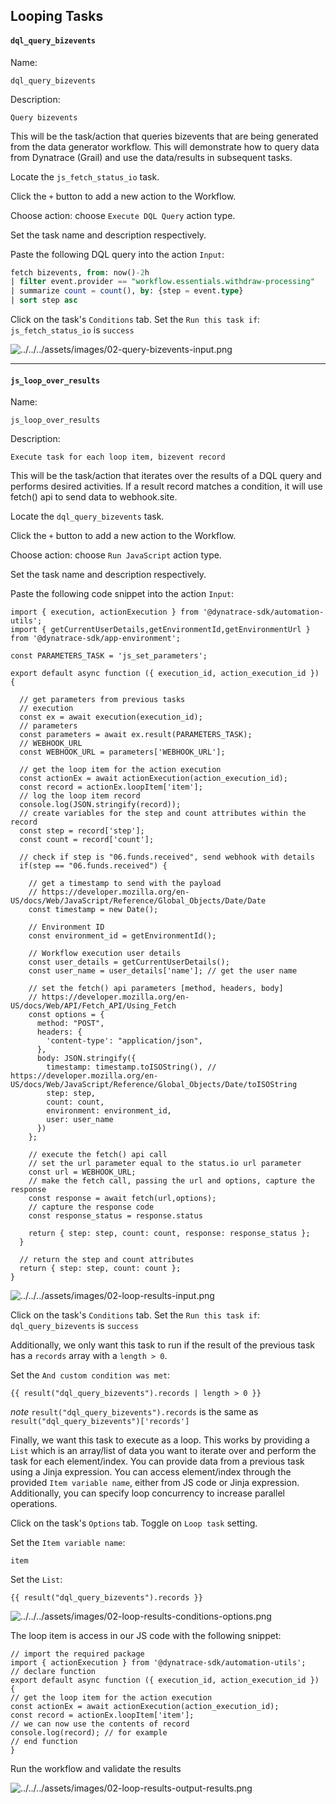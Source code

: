 ## Looping Tasks

#### `dql_query_bizevents`
Name:
```text
dql_query_bizevents
```
Description:
```text
Query bizevents
```

This will be the task/action that queries bizevents that are being generated from the data generator workflow.  This will demonstrate how to query data from Dynatrace (Grail) and use the data/results in subsequent tasks.

Locate the `js_fetch_status_io` task.

Click the `+` button to add a new action to the Workflow.

Choose action: choose `Execute DQL Query` action type.

Set the task name and description respectively.

Paste the following DQL query into the action `Input`:
```sql
fetch bizevents, from: now()-2h
| filter event.provider == "workflow.essentials.withdraw-processing"
| summarize count = count(), by: {step = event.type}
| sort step asc
```

Click on the task's `Conditions` tab.  Set the `Run this task if`: `js_fetch_status_io` is `success`

![../../../assets/images/02-query-bizevents-input.png](../../../assets/images/02-query-bizevents-input.png)

---
#### `js_loop_over_results`
Name:
```text
js_loop_over_results
```
Description:
```text
Execute task for each loop item, bizevent record
```

This will be the task/action that iterates over the results of a DQL query and performs desired activities.  If a result record matches a condition, it will use fetch() api to send data to webhook.site.

Locate the `dql_query_bizevents` task.

Click the `+` button to add a new action to the Workflow.

Choose action: choose `Run JavaScript` action type.

Set the task name and description respectively.

Paste the following code snippet into the action `Input`:
```
import { execution, actionExecution } from '@dynatrace-sdk/automation-utils';
import { getCurrentUserDetails,getEnvironmentId,getEnvironmentUrl } from '@dynatrace-sdk/app-environment';

const PARAMETERS_TASK = 'js_set_parameters';

export default async function ({ execution_id, action_execution_id }) {

  // get parameters from previous tasks
  // execution
  const ex = await execution(execution_id);
  // parameters
  const parameters = await ex.result(PARAMETERS_TASK);
  // WEBHOOK_URL
  const WEBHOOK_URL = parameters['WEBHOOK_URL'];
  
  // get the loop item for the action execution
  const actionEx = await actionExecution(action_execution_id);
  const record = actionEx.loopItem['item'];
  // log the loop item record
  console.log(JSON.stringify(record));
  // create variables for the step and count attributes within the record
  const step = record['step'];
  const count = record['count'];

  // check if step is "06.funds.received", send webhook with details
  if(step == "06.funds.received") {

    // get a timestamp to send with the payload
    // https://developer.mozilla.org/en-US/docs/Web/JavaScript/Reference/Global_Objects/Date/Date
    const timestamp = new Date();

    // Environment ID
    const environment_id = getEnvironmentId();

    // Workflow execution user details
    const user_details = getCurrentUserDetails();
    const user_name = user_details['name']; // get the user name
    
    // set the fetch() api parameters [method, headers, body]
    // https://developer.mozilla.org/en-US/docs/Web/API/Fetch_API/Using_Fetch
    const options = {
      method: "POST",
      headers: {
        'content-type': "application/json",
      },
      body: JSON.stringify({
        timestamp: timestamp.toISOString(), // https://developer.mozilla.org/en-US/docs/Web/JavaScript/Reference/Global_Objects/Date/toISOString
        step: step,
        count: count,
        environment: environment_id,
        user: user_name
      })
    };
    
    // execute the fetch() api call
    // set the url parameter equal to the status.io url parameter
    const url = WEBHOOK_URL;
    // make the fetch call, passing the url and options, capture the response
    const response = await fetch(url,options);
    // capture the response code
    const response_status = response.status
  
    return { step: step, count: count, response: response_status };
  }
  
  // return the step and count attributes
  return { step: step, count: count };
}
```

![../../../assets/images/02-loop-results-input.png](../../../assets/images/02-loop-results-input.png)

Click on the task's `Conditions` tab.  Set the `Run this task if`: `dql_query_bizevents` is `success`

Additionally, we only want this task to run if the result of the previous task has a `records` array with a `length > 0`.

Set the `And custom condition was met`:
```
{{ result("dql_query_bizevents").records | length > 0 }}
```
*note* `result("dql_query_bizevents").records` is the same as `result("dql_query_bizevents")['records']`

Finally, we want this task to execute as a loop.  This works by providing a `List` which is an array/list of data you want to iterate over and perform the task for each element/index.  You can provide data from a previous task using a Jinja expression.  You can access element/index through the provided `Item variable name`, either from JS code or Jinja expression.  Additionally, you can specify loop concurrency to increase parallel operations.

Click on the task's `Options` tab.  Toggle on `Loop task` setting.

Set the `Item variable name`:
```
item
```

Set the `List`:
```
{{ result("dql_query_bizevents").records }}
```

![../../../assets/images/02-loop-results-conditions-options.png](../../../assets/images/02-loop-results-conditions-options.png)

The loop item is access in our JS code with the following snippet:
```
// import the required package
import { actionExecution } from '@dynatrace-sdk/automation-utils';
// declare function
export default async function ({ execution_id, action_execution_id }) {
// get the loop item for the action execution
const actionEx = await actionExecution(action_execution_id);
const record = actionEx.loopItem['item'];
// we can now use the contents of record
console.log(record); // for example
// end function
}
```

Run the workflow and validate the results

![../../../assets/images/02-loop-results-output-results.png](../../../assets/images/02-loop-results-output-results.png)
